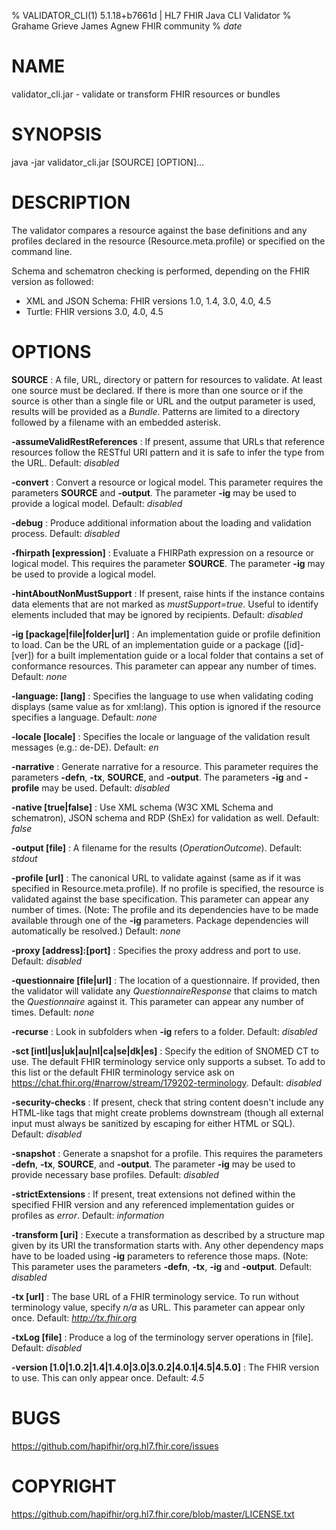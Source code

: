 % VALIDATOR\_CLI(1) 5.1.18+b7661d | HL7 FHIR Java CLI Validator
% Grahame Grieve
  James Agnew
  FHIR community
% $date$

# NAME
validator\_cli.jar - validate or transform FHIR resources or bundles

# SYNOPSIS
java -jar validator\_cli.jar [SOURCE] [OPTION]...

# DESCRIPTION
The validator compares a resource against the base definitions and any profiles
declared in the resource (Resource.meta.profile) or specified on the command
line.

Schema and schematron checking is performed, depending on the FHIR version
as followed:

- XML and JSON Schema: FHIR versions 1.0, 1.4, 3.0, 4.0, 4.5
- Turtle: FHIR versions 3.0, 4.0, 4.5

# OPTIONS

**SOURCE**
: A file, URL, directory or pattern for resources to validate. At least one
  source must be declared. If there is more than one source or if the source 
  is other than a single file or URL and the output parameter is used, results
  will be provided as a *Bundle*. Patterns are limited to a directory 
  followed by a filename with an embedded asterisk.

**-assumeValidRestReferences**
: If present, assume that URLs that reference resources follow the RESTful
  URI pattern and it is safe to infer the type from the URL.
  Default: *disabled*

**-convert**
: Convert a resource or logical model. This parameter requires the parameters
  **SOURCE** and **-output**. The parameter **-ig** may be used to provide
  a logical model.
  Default: *disabled*

**-debug**
: Produce additional information about the loading and validation process.
  Default: *disabled*

**-fhirpath [expression]**
: Evaluate a FHIRPath expression on a resource or logical model. This requires
  the parameter **SOURCE**. The parameter **-ig** may be used to provide a
  logical model.

**-hintAboutNonMustSupport**
: If present, raise hints if the instance contains data elements that are not
  marked as *mustSupport=true*. Useful to identify elements included that may
  be ignored by recipients.
  Default: *disabled*

**-ig [package|file|folder|url]**
: An implementation guide or profile definition to load. Can be 
  the URL of an implementation guide or a package ([id]-[ver]) for
  a built implementation guide or a local folder that contains a
  set of conformance resources. This parameter can appear any number of times.
  Default: *none*

**-language: [lang]**
: Specifies the language to use when validating coding displays (same value as
  for xml:lang). This option is ignored if the resource specifies a language.
  Default: *none*

**-locale [locale]**
: Specifies the locale or language of the validation result messages
  (e.g.: de-DE).
  Default: *en*

**-narrative**
: Generate narrative for a resource. This parameter requires the parameters
  **-defn**, **-tx**, **SOURCE**, and **-output**. The parameters
  **-ig** and **-profile** may be used.
  Default: *disabled*

**-native [true|false]**
: Use XML schema (W3C XML Schema and schematron), JSON schema and RDP (ShEx)
  for validation as well.
  Default: *false*

**-output [file]**
: A filename for the results (*OperationOutcome*).
  Default: *stdout*

**-profile [url]**
: The canonical URL to validate against (same as if it was specified in 
  Resource.meta.profile). If no profile is specified, the resource is 
  validated against the base specification. This parameter can appear any 
  number of times. (Note: The profile and its dependencies have to be made 
  available through one of the **-ig** parameters. Package dependencies will 
  automatically be resolved.)
  Default: *none*

**-proxy [address]:[port]**
: Specifies the proxy address and port to use.
  Default: *disabled*

**-questionnaire [file|url]**
: The location of a questionnaire. If provided, then the validator will
  validate any *QuestionnaireResponse* that claims to match the *Questionnaire*
  against it. This parameter can appear any number of times.
  Default: *none*

**-recurse**
: Look in subfolders when **-ig** refers to a folder.
  Default: *disabled*

**-sct [intl|us|uk|au|nl|ca|se|dk|es]**
: Specify the edition of SNOMED CT to use. The default FHIR terminology
  service only supports a subset. To add to this list or the default FHIR
  terminology service ask on https://chat.fhir.org/#narrow/stream/179202-terminology.
  Default: *disabled*

**-security-checks**
: If present, check that string content doesn't include any HTML-like tags that
  might create problems downstream (though all external input must always be
  sanitized by escaping for either HTML or SQL).
  Default: *disabled*

**-snapshot**
: Generate a snapshot for a profile. This requires the parameters **-defn**,
  **-tx**, **SOURCE**, and **-output**. The parameter **-ig** may be
  used to provide necessary base profiles.
  Default: *disabled*

**-strictExtensions**
: If present, treat extensions not defined within the specified FHIR version
  and any referenced implementation guides or profiles as *error*.
  Default: *information*

**-transform [uri]**
: Execute a transformation as described by a structure map given by its
  URI the transformation starts with. Any other dependency maps have to be
  loaded using **-ig** parameters to reference those maps. (Note: This
  parameter uses the parameters **-defn**, **-tx**, **-ig** and **-output**.
  Default: *disabled*

**-tx [url]**
: The base URL of a FHIR terminology service. To run without terminology
  value, specify *n/a* as URL. This parameter can appear only once.
  Default: *http://tx.fhir.org*

**-txLog [file]**
: Produce a log of the terminology server operations in [file].
  Default: *disabled*

**-version [1.0|1.0.2|1.4|1.4.0|3.0|3.0.2|4.0.1|4.5|4.5.0]**
: The FHIR version to use. This can only appear once.
  Default: *4.5*

# BUGS

https://github.com/hapifhir/org.hl7.fhir.core/issues

# COPYRIGHT

https://github.com/hapifhir/org.hl7.fhir.core/blob/master/LICENSE.txt
